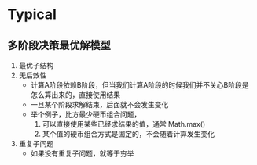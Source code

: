 # Typical


## 多阶段决策最优解模型
1. 最优子结构
2. 无后效性
    - 计算A阶段依赖B阶段，但当我们计算A阶段的时候我们并不关心B阶段是怎么算出来的，直接使用结果
    - 一旦某个阶段求解结束，后面就不会发生变化
    - 举个例子，比方最少硬币组合问题，
        1. 可以直接使用某些已经求结果的值，通常 Math.max()
        2. 某个值的硬币组合方式是固定的，不会随着计算发生变化
3. 重复子问题
    - 如果没有重复子问题，就等于穷举